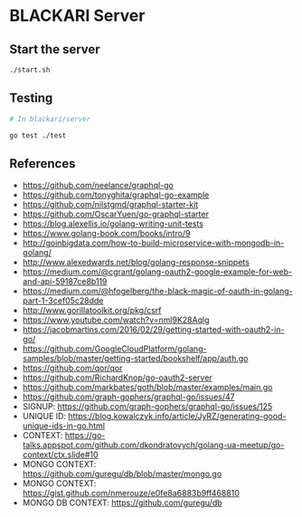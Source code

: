 # BLACKARI Server

## Start the server

```bash
./start.sh
```

## Testing
```bash
# In blackari/server

go test ./test
```

## References
- https://github.com/neelance/graphql-go
- https://github.com/tonyghita/graphql-go-example
- https://github.com/nilstgmd/graphql-starter-kit
- https://github.com/OscarYuen/go-graphql-starter
- https://blog.alexellis.io/golang-writing-unit-tests
- https://www.golang-book.com/books/intro/9
- http://goinbigdata.com/how-to-build-microservice-with-mongodb-in-golang/
- http://www.alexedwards.net/blog/golang-response-snippets
- https://medium.com/@cgrant/golang-oauth2-google-example-for-web-and-api-59187ce8b119
- https://medium.com/@hfogelberg/the-black-magic-of-oauth-in-golang-part-1-3cef05c28dde
- http://www.gorillatoolkit.org/pkg/csrf
- https://www.youtube.com/watch?v=nml9K28Aqlg
- https://jacobmartins.com/2016/02/29/getting-started-with-oauth2-in-go/
- https://github.com/GoogleCloudPlatform/golang-samples/blob/master/getting-started/bookshelf/app/auth.go
- https://github.com/qor/qor
- https://github.com/RichardKnop/go-oauth2-server
- https://github.com/markbates/goth/blob/master/examples/main.go
- https://github.com/graph-gophers/graphql-go/issues/47
- SIGNUP: https://github.com/graph-gophers/graphql-go/issues/125
- UNIQUE ID: https://blog.kowalczyk.info/article/JyRZ/generating-good-unique-ids-in-go.html
- CONTEXT: https://go-talks.appspot.com/github.com/dkondratovych/golang-ua-meetup/go-context/ctx.slide#10
- MONGO CONTEXT: https://github.com/guregu/db/blob/master/mongo.go
- MONGO CONTEXT: https://gist.github.com/nmerouze/e0fe8a6883b9ff468810
- MONGO DB CONTEXT: https://github.com/guregu/db